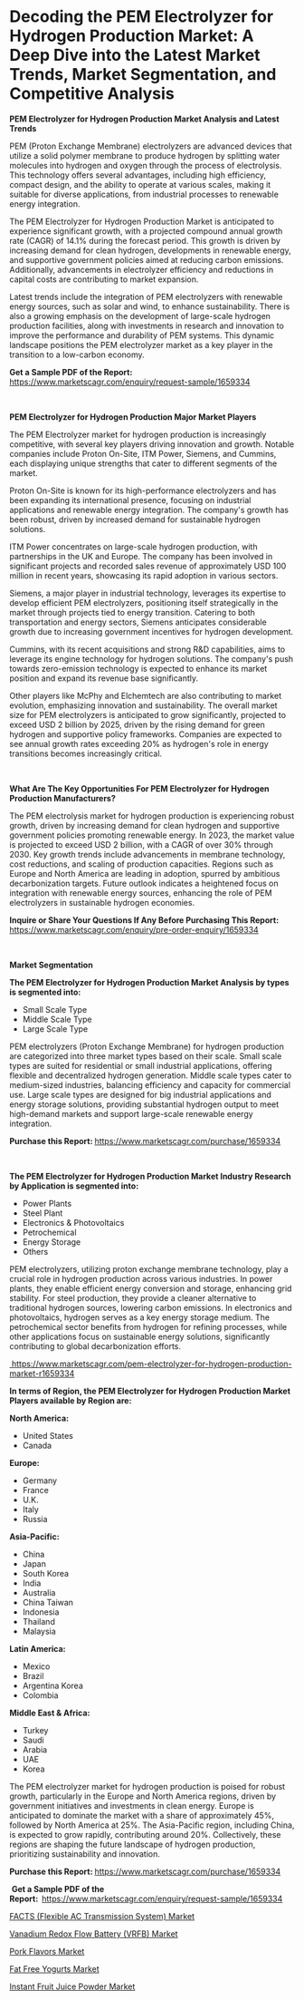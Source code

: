 <p><h1>Decoding the PEM Electrolyzer for Hydrogen Production Market: A Deep Dive into the Latest Market Trends, Market Segmentation, and Competitive Analysis</h1></p><p><strong>PEM Electrolyzer for Hydrogen Production Market Analysis and Latest Trends</strong></p>
<p><p>PEM (Proton Exchange Membrane) electrolyzers are advanced devices that utilize a solid polymer membrane to produce hydrogen by splitting water molecules into hydrogen and oxygen through the process of electrolysis. This technology offers several advantages, including high efficiency, compact design, and the ability to operate at various scales, making it suitable for diverse applications, from industrial processes to renewable energy integration.</p><p>The PEM Electrolyzer for Hydrogen Production Market is anticipated to experience significant growth, with a projected compound annual growth rate (CAGR) of 14.1% during the forecast period. This growth is driven by increasing demand for clean hydrogen, developments in renewable energy, and supportive government policies aimed at reducing carbon emissions. Additionally, advancements in electrolyzer efficiency and reductions in capital costs are contributing to market expansion. </p><p>Latest trends include the integration of PEM electrolyzers with renewable energy sources, such as solar and wind, to enhance sustainability. There is also a growing emphasis on the development of large-scale hydrogen production facilities, along with investments in research and innovation to improve the performance and durability of PEM systems. This dynamic landscape positions the PEM electrolyzer market as a key player in the transition to a low-carbon economy.</p></p>
<p><strong>Get a Sample PDF of the Report:&nbsp;</strong> <a href="https://www.marketscagr.com/enquiry/request-sample/1659334?utm_campaign=1411&utm_medium=2&utm_source=Github&utm_content=ia&utm_term=13102024&utm_id=pem-electrolyzer-for-hydrogen-production">https://www.marketscagr.com/enquiry/request-sample/1659334</a></p>
<p>&nbsp;</p>
<p><strong>PEM Electrolyzer for Hydrogen Production Major Market Players</strong></p>
<p><p>The PEM Electrolyzer market for hydrogen production is increasingly competitive, with several key players driving innovation and growth. Notable companies include Proton On-Site, ITM Power, Siemens, and Cummins, each displaying unique strengths that cater to different segments of the market.</p><p>Proton On-Site is known for its high-performance electrolyzers and has been expanding its international presence, focusing on industrial applications and renewable energy integration. The company's growth has been robust, driven by increased demand for sustainable hydrogen solutions.</p><p>ITM Power concentrates on large-scale hydrogen production, with partnerships in the UK and Europe. The company has been involved in significant projects and recorded sales revenue of approximately USD 100 million in recent years, showcasing its rapid adoption in various sectors.</p><p>Siemens, a major player in industrial technology, leverages its expertise to develop efficient PEM electrolyzers, positioning itself strategically in the market through projects tied to energy transition. Catering to both transportation and energy sectors, Siemens anticipates considerable growth due to increasing government incentives for hydrogen development.</p><p>Cummins, with its recent acquisitions and strong R&D capabilities, aims to leverage its engine technology for hydrogen solutions. The company's push towards zero-emission technology is expected to enhance its market position and expand its revenue base significantly.</p><p>Other players like McPhy and Elchemtech are also contributing to market evolution, emphasizing innovation and sustainability. The overall market size for PEM electrolyzers is anticipated to grow significantly, projected to exceed USD 2 billion by 2025, driven by the rising demand for green hydrogen and supportive policy frameworks. Companies are expected to see annual growth rates exceeding 20% as hydrogen's role in energy transitions becomes increasingly critical.</p></p>
<p>&nbsp;</p>
<p><strong>What Are The Key Opportunities For PEM Electrolyzer for Hydrogen Production Manufacturers?</strong></p>
<p><p>The PEM electrolysis market for hydrogen production is experiencing robust growth, driven by increasing demand for clean hydrogen and supportive government policies promoting renewable energy. In 2023, the market value is projected to exceed USD 2 billion, with a CAGR of over 30% through 2030. Key growth trends include advancements in membrane technology, cost reductions, and scaling of production capacities. Regions such as Europe and North America are leading in adoption, spurred by ambitious decarbonization targets. Future outlook indicates a heightened focus on integration with renewable energy sources, enhancing the role of PEM electrolyzers in sustainable hydrogen economies.</p></p>
<p><strong>Inquire or Share Your Questions If Any Before Purchasing This Report:</strong> <a href="https://www.marketscagr.com/enquiry/pre-order-enquiry/1659334?utm_campaign=1411&utm_medium=2&utm_source=Github&utm_content=ia&utm_term=13102024&utm_id=pem-electrolyzer-for-hydrogen-production">https://www.marketscagr.com/enquiry/pre-order-enquiry/1659334</a></p>
<p>&nbsp;</p>
<p><strong>Market Segmentation</strong></p>
<p><strong>The PEM Electrolyzer for Hydrogen Production Market Analysis by types is segmented into:</strong></p>
<p><ul><li>Small Scale Type</li><li>Middle Scale Type</li><li>Large Scale Type</li></ul></p>
<p><p>PEM electrolyzers (Proton Exchange Membrane) for hydrogen production are categorized into three market types based on their scale. Small scale types are suited for residential or small industrial applications, offering flexible and decentralized hydrogen generation. Middle scale types cater to medium-sized industries, balancing efficiency and capacity for commercial use. Large scale types are designed for big industrial applications and energy storage solutions, providing substantial hydrogen output to meet high-demand markets and support large-scale renewable energy integration.</p></p>
<p><strong>Purchase this Report:&nbsp;</strong><a href="https://www.marketscagr.com/purchase/1659334?utm_campaign=1411&utm_medium=2&utm_source=Github&utm_content=ia&utm_term=13102024&utm_id=pem-electrolyzer-for-hydrogen-production">https://www.marketscagr.com/purchase/1659334</a></p>
<p>&nbsp;</p>
<p><strong>The PEM Electrolyzer for Hydrogen Production Market Industry Research by Application is segmented into:</strong></p>
<p><ul><li>Power Plants</li><li>Steel Plant</li><li>Electronics & Photovoltaics</li><li>Petrochemical</li><li>Energy Storage</li><li>Others</li></ul></p>
<p><p>PEM electrolyzers, utilizing proton exchange membrane technology, play a crucial role in hydrogen production across various industries. In power plants, they enable efficient energy conversion and storage, enhancing grid stability. For steel production, they provide a cleaner alternative to traditional hydrogen sources, lowering carbon emissions. In electronics and photovoltaics, hydrogen serves as a key energy storage medium. The petrochemical sector benefits from hydrogen for refining processes, while other applications focus on sustainable energy solutions, significantly contributing to global decarbonization efforts.</p></p>
<p><a href="https://www.marketscagr.com/pem-electrolyzer-for-hydrogen-production-market-r1659334?utm_campaign=1411&utm_medium=2&utm_source=Github&utm_content=ia&utm_term=13102024&utm_id=pem-electrolyzer-for-hydrogen-production">&nbsp;https://www.marketscagr.com/pem-electrolyzer-for-hydrogen-production-market-r1659334</a></p>
<p><strong>In terms of Region, the PEM Electrolyzer for Hydrogen Production Market Players available by Region are:</strong></p>
<p>
    <p> <strong> North America: </strong>
        <ul>
            <li>United States</li>
            <li>Canada</li>
        </ul>
        </p> 
    <p> <strong> Europe: </strong>
        <ul>
            <li>Germany</li>
            <li>France</li>
            <li>U.K.</li>
            <li>Italy</li>
            <li>Russia</li>
        </ul>
        </p> 
    <p> <strong> Asia-Pacific: </strong>
        <ul>
            <li>China</li>
            <li>Japan</li>
            <li>South Korea</li>
            <li>India</li>
            <li>Australia</li>
            <li>China Taiwan</li>
            <li>Indonesia</li>
            <li>Thailand</li>
            <li>Malaysia</li>
        </ul>
        </p> 
    <p> <strong> Latin America: </strong>
        <ul>
            <li>Mexico</li>
            <li>Brazil</li>
            <li>Argentina Korea</li>
            <li>Colombia</li>
        </ul>
        </p> 
    <p> <strong> Middle East & Africa: </strong>
        <ul>
            <li>Turkey</li>
            <li>Saudi</li>
            <li>Arabia</li>
            <li>UAE</li>
            <li>Korea</li>
        </ul>
    </p>
    </p>
<p><p>The PEM electrolyzer market for hydrogen production is poised for robust growth, particularly in the Europe and North America regions, driven by government initiatives and investments in clean energy. Europe is anticipated to dominate the market with a share of approximately 45%, followed by North America at 25%. The Asia-Pacific region, including China, is expected to grow rapidly, contributing around 20%. Collectively, these regions are shaping the future landscape of hydrogen production, prioritizing sustainability and innovation.</p></p>
<p><strong>Purchase this Report: </strong><a href="https://www.marketscagr.com/purchase/1659334?utm_campaign=1411&utm_medium=2&utm_source=Github&utm_content=ia&utm_term=13102024&utm_id=pem-electrolyzer-for-hydrogen-production">https://www.marketscagr.com/purchase/1659334</a></p>
<p>&nbsp;<strong>Get a Sample PDF of the Report:&nbsp;&nbsp;</strong><a href="https://www.marketscagr.com/enquiry/request-sample/1659334?utm_campaign=1411&utm_medium=2&utm_source=Github&utm_content=ia&utm_term=13102024&utm_id=pem-electrolyzer-for-hydrogen-production">https://www.marketscagr.com/enquiry/request-sample/1659334</a></p>
<p><strong></strong></p>
<p><p><a href="https://www.linkedin.com/pulse/exploring-facts-flexible-ac-transmission-system-market-strategic-yld1e?trk=public_post_embed_feed-article-content&utm_campaign=1411&utm_medium=2&utm_source=Github&utm_content=ia&utm_term=13102024&utm_id=pem-electrolyzer-for-hydrogen-production">FACTS (Flexible AC Transmission System) Market</a></p><p><a href="https://www.linkedin.com/pulse/vanadium-redox-flow-battery-vrfb-market-analysis-product-segmentation-cxbwe?trk=public_post_embed_feed-article-content&utm_campaign=1411&utm_medium=2&utm_source=Github&utm_content=ia&utm_term=13102024&utm_id=pem-electrolyzer-for-hydrogen-production">Vanadium Redox Flow Battery (VRFB) Market</a></p><p><a href="https://www.linkedin.com/pulse/pulse-pork-flavors-rhythms-change-market-resonance-2024-2031-fe05c?trk=public_post_embed_feed-article-content&utm_campaign=1411&utm_medium=2&utm_source=Github&utm_content=ia&utm_term=13102024&utm_id=pem-electrolyzer-for-hydrogen-production">Pork Flavors Market</a></p><p><a href="https://www.linkedin.com/pulse/fat-free-yogurts-industry-sector-new-technologies-market-cogxc?trk=public_post_embed_feed-article-content&utm_campaign=1411&utm_medium=2&utm_source=Github&utm_content=ia&utm_term=13102024&utm_id=pem-electrolyzer-for-hydrogen-production">Fat Free Yogurts Market</a></p><p><a href="https://www.linkedin.com/pulse/instant-fruit-juice-powder-market-research-report-2024-clgic?trk=public_post_embed_feed-article-content&utm_campaign=1411&utm_medium=2&utm_source=Github&utm_content=ia&utm_term=13102024&utm_id=pem-electrolyzer-for-hydrogen-production">Instant Fruit Juice Powder Market</a></p></p>